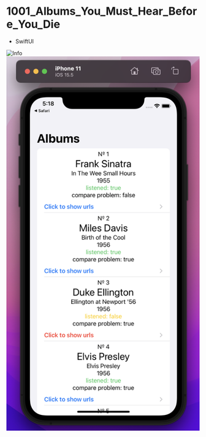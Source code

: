 # 1001_Albums_You_Must_Hear_Before_You_Die
* SwiftUI

![Info](https://en.wikipedia.org/wiki/1001_Albums_You_Must_Hear_Before_You_Die)
![preview](https://github.com/GromovHub/1001-Albums/blob/main/ScreenShot2022-07-17.png)

